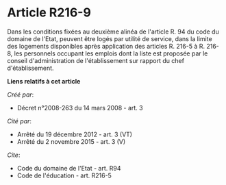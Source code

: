 # Article R216-9

Dans les conditions fixées au deuxième alinéa de l'article R. 94 du code du domaine de l'Etat, peuvent être logés par utilité
de service, dans la limite des logements disponibles après application des articles R. 216-5 à R. 216-8, les personnels
occupant les emplois dont la liste est proposée par le conseil d'administration de l'établissement sur rapport du chef
d'établissement.

**Liens relatifs à cet article**

_Créé par_:

  - Décret n°2008-263 du 14 mars 2008 - art. 3

_Cité par_:

  - Arrêté du 19 décembre 2012 - art. 3 (VT)
  - Arrêté du 2 novembre 2015 - art. 3 (V)

_Cite_:

  - Code du domaine de l'Etat - art. R94
  - Code de l'éducation - art. R216-5
